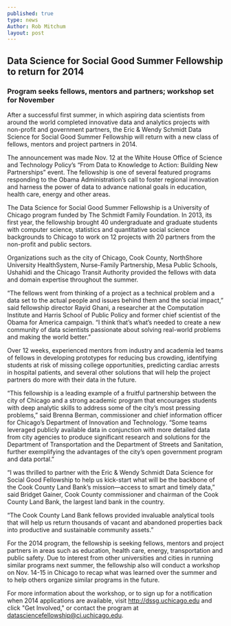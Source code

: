 ```yaml
---
published: true
type: news
Author: Rob Mitchum
layout: post
---
```


## Data Science for Social Good Summer Fellowship to return for 2014
### Program seeks fellows, mentors and partners; workshop set for November

After a successful first summer, in which aspiring data scientists from around the world completed innovative data and analytics projects with non-profit and government partners, the Eric & Wendy Schmidt Data Science for Social Good Summer Fellowship will return with a new class of fellows, mentors and project partners in 2014.

The announcement was made Nov. 12 at the White House Office of Science and Technology Policy’s “From Data to Knowledge to Action: Building New Partnerships” event. The fellowship is one of several featured programs responding to the Obama Administration’s call to foster regional innovation and harness the power of data to advance national goals in education, health care, energy and other areas.

The Data Science for Social Good Summer Fellowship is a University of Chicago program funded by The Schmidt Family Foundation. In 2013, its first year, the fellowship brought 40 undergraduate and graduate students with computer science, statistics and quantitative social science backgrounds to Chicago to work on 12 projects with 20 partners from the non-profit and public sectors.

Organizations such as the city of Chicago, Cook County, NorthShore University HealthSystem, Nurse-Family Partnership, Mesa Public Schools, Ushahidi and the Chicago Transit Authority provided the fellows with data and domain expertise throughout the summer.

“The fellows went from thinking of a project as a technical problem and a data set to the actual people and issues behind them and the social impact,” said fellowship director Rayid Ghani, a researcher at the Computation Institute and Harris School of Public Policy and former chief scientist of the Obama for America campaign. “I think that’s what’s needed to create a new community of data scientists passionate about solving real-world problems and making the world better.”

Over 12 weeks, experienced mentors from industry and academia led teams of fellows in developing prototypes for reducing bus crowding, identifying students at risk of missing college opportunities, predicting cardiac arrests in hospital patients, and several other solutions that will help the project partners do more with their data in the future.

“This fellowship is a leading example of a fruitful partnership between the city of Chicago and a strong academic program that encourages students with deep analytic skills to address some of the city’s most pressing problems,” said Brenna Berman, commissioner and chief information officer for Chicago’s Department of Innovation and Technology. “Some teams leveraged publicly available data in conjunction with more detailed data from city agencies to produce significant research and solutions for the Department of Transportation and the Department of Streets and Sanitation, further exemplifying the advantages of the city’s open government program and data portal.”

“I was thrilled to partner with the Eric & Wendy Schmidt Data Science for Social Good Fellowship to help us kick-start what will be the backbone of the Cook County Land Bank’s mission—access to smart and timely data,” said Bridget Gainer, Cook County commissioner and chairman of the Cook County Land Bank, the largest land bank in the country.

“The Cook County Land Bank fellows provided invaluable analytical tools that will help us return thousands of vacant and abandoned properties back into productive and sustainable community assets.”

For the 2014 program, the fellowship is seeking fellows, mentors and project partners in areas such as education, health care, energy, transportation and public safety. Due to interest from other universities and cities in running similar programs next summer, the fellowship also will conduct a workshop on Nov. 14-15 in Chicago to recap what was learned over the summer and to help others organize similar programs in the future.

For more information about the workshop, or to sign up for a notification when 2014 applications are available, visit http://dssg.uchicago.edu and click "Get Involved," or contact the program at datasciencefellowship@ci.uchicago.edu.
